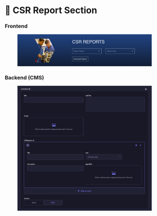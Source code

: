 # 📎 CSR Report Section

### **Frontend**

<figure><img src="../../.gitbook/assets/csr-report-section.png" alt=""><figcaption></figcaption></figure>

### Backend (CMS)

<figure><img src="../../.gitbook/assets/csr-report-section-cms.png" alt=""><figcaption></figcaption></figure>
